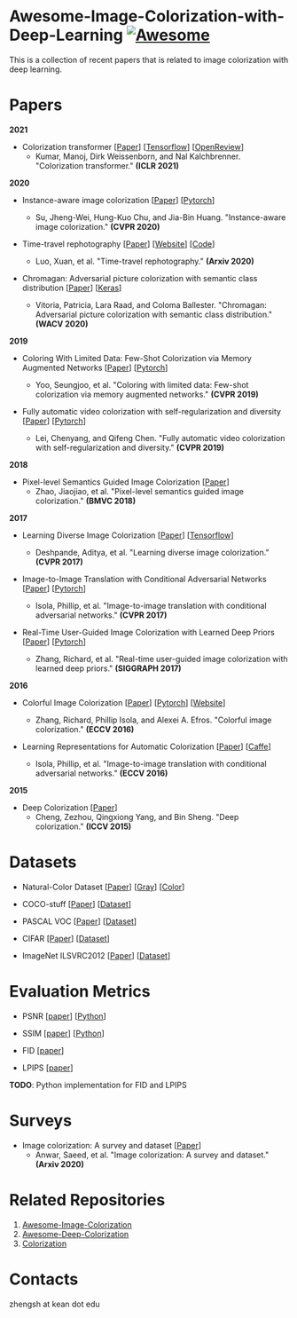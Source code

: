 # Awesome-Image-Colorization-with-Deep-Learning [![Awesome](https://awesome.re/badge.svg)](https://awesome.re)
This is a collection of recent papers that is related to image colorization with deep learning. 

# Papers

**2021**

* Colorization transformer
[[Paper](https://arxiv.org/abs/2102.04432)]
[[Tensorflow](https://github.com/google-research/google-research)]
[[OpenReview](https://openreview.net/forum?id=5NA1PinlGFu)]
  * Kumar, Manoj, Dirk Weissenborn, and Nal Kalchbrenner. "Colorization transformer." **(ICLR 2021)**

**2020**
* Instance-aware image colorization
[[Paper](https://openaccess.thecvf.com/content_CVPR_2020/html/Su_Instance-Aware_Image_Colorization_CVPR_2020_paper.html)]
[[Pytorch](https://github.com/ericsujw/InstColorization)]
  * Su, Jheng-Wei, Hung-Kuo Chu, and Jia-Bin Huang. "Instance-aware image colorization." **(CVPR 2020)**

* Time-travel rephotography
[[Paper](https://arxiv.org/abs/2012.12261)]
[[Website](https://time-travel-rephotography.github.io/)]
[[Code](https://github.com/Time-Travel-Rephotography/Time-Travel-Rephotography.github.io#time-travel-rephotographygithubio)]
  * Luo, Xuan, et al. "Time-travel rephotography." **(Arxiv 2020)**

* Chromagan: Adversarial picture colorization with semantic class distribution
[[Paper](https://openaccess.thecvf.com/content_WACV_2020/html/Vitoria_ChromaGAN_Adversarial_Picture_Colorization_with_Semantic_Class_Distribution_WACV_2020_paper.html)]
[[Keras](https://github.com/pvitoria/ChromaGAN)]
  * Vitoria, Patricia, Lara Raad, and Coloma Ballester. "Chromagan: Adversarial picture colorization with semantic class distribution." **(WACV 2020)**

**2019**
* Coloring With Limited Data: Few-Shot Colorization via Memory Augmented Networks
[[Paper](https://openaccess.thecvf.com/content_CVPR_2019/papers/Yoo_Coloring_With_Limited_Data_Few-Shot_Colorization_via_Memory_Augmented_Networks_CVPR_2019_paper.pdf)]
[[Pytorch](https://github.com/dongheehand/MemoPainter-PyTorch)]
  * Yoo, Seungjoo, et al. "Coloring with limited data: Few-shot colorization via memory augmented networks." **(CVPR 2019)**

* Fully automatic video colorization with self-regularization and diversity
[[Paper](https://openaccess.thecvf.com/content_CVPR_2019/papers/Lei_Fully_Automatic_Video_Colorization_With_Self-Regularization_and_Diversity_CVPR_2019_paper.pdf)]
[[Pytorch](https://github.com/ChenyangLEI/automatic-video-colorization)]
  * Lei, Chenyang, and Qifeng Chen. "Fully automatic video colorization with self-regularization and diversity." **(CVPR 2019)**

**2018**
* Pixel-level Semantics Guided Image Colorization
[[Paper](https://arxiv.org/pdf/1808.01597v1.pdf)]
  * Zhao, Jiaojiao, et al. "Pixel-level semantics guided image colorization." **(BMVC 2018)**

**2017**
* Learning Diverse Image Colorization
[[Paper](https://openaccess.thecvf.com/content_cvpr_2017/html/Deshpande_Learning_Diverse_Image_CVPR_2017_paper.html)]
[[Tensorflow](https://github.com/aditya12agd5/divcolor)]
  * Deshpande, Aditya, et al. "Learning diverse image colorization." **(CVPR 2017)**

* Image-to-Image Translation with Conditional Adversarial Networks
[[Paper](https://openaccess.thecvf.com/content_cvpr_2017/html/Isola_Image-To-Image_Translation_With_CVPR_2017_paper.html)]
[[Pytorch](https://github.com/junyanz/pytorch-CycleGAN-and-pix2pix)]
  * Isola, Phillip, et al. "Image-to-image translation with conditional adversarial networks." **(CVPR 2017)**

* Real-Time User-Guided Image Colorization with Learned Deep Priors
[[Paper](https://arxiv.org/abs/1705.02999)]
[[Pytorch](https://github.com/junyanz/interactive-deep-colorization)]
  * Zhang, Richard, et al. "Real-time user-guided image colorization with learned deep priors." **(SIGGRAPH 2017)**


**2016**
* Colorful Image Colorization
[[Paper](https://link.springer.com/chapter/10.1007/978-3-319-46487-9_40)]
[[Pytorch](https://github.com/richzhang/colorization)]
[[Website](http://richzhang.github.io/colorization/)]
  * Zhang, Richard, Phillip Isola, and Alexei A. Efros. "Colorful image colorization." **(ECCV 2016)**

* Learning Representations for Automatic Colorization
[[Paper](https://arxiv.org/abs/1603.06668)]
[[Caffe](https://github.com/gustavla/autocolorize)]
  * Isola, Phillip, et al. "Image-to-image translation with conditional adversarial networks." **(ECCV 2016)**


**2015**
* Deep Colorization
[[Paper](https://openaccess.thecvf.com/content_iccv_2015/html/Cheng_Deep_Colorization_ICCV_2015_paper.html)]
  * Cheng, Zezhou, Qingxiong Yang, and Bin Sheng. "Deep colorization." **(ICCV 2015)**


# Datasets
* Natural-Color Dataset 
[[Paper](https://arxiv.org/abs/2008.10774)] 
[[Gray](https://drive.google.com/file/d/1GpmEVNFn12bK0EoXK46FP3cXFUosomaG/view)] 
[[Color](https://drive.google.com/file/d/1k_UvYzdrHbphW4UcbDb9jWB0ZQIAGEAo/view)] 

* COCO-stuff 
[[Paper](https://openaccess.thecvf.com/content_cvpr_2018/html/Caesar_COCO-Stuff_Thing_and_CVPR_2018_paper)]
[[Dataset](https://github.com/nightrome/cocostuff#downloads)]

* PASCAL VOC 
[[Paper](https://link.springer.com/content/pdf/10.1007/s11263-009-0275-4.pdf)]
[[Dataset](http://host.robots.ox.ac.uk/pascal/VOC/)]

* CIFAR
[[Paper](http://citeseerx.ist.psu.edu/viewdoc/download?doi=10.1.1.222.9220&rep=rep1&type=pdf)]
[[Dataset](https://www.cs.toronto.edu/~kriz/cifar.html)]

* ImageNet ILSVRC2012
[[Paper](https://ieeexplore.ieee.org/stamp/stamp.jsp?arnumber=5206848&casa_token=NWmBFwG3SGQAAAAA:hI9eiR3-xqdtS_AK3vn-oM7PV_NtTwEPJBfujoeb6Xpwpj4XW5aP6yv9SEQmhQOPiTfr-i_F-Vl9)]
[[Dataset](https://image-net.org/challenges/LSVRC/index.php)]

# Evaluation Metrics
* PSNR 
[[paper](https://ieeexplore.ieee.org/stamp/stamp.jsp?arnumber=5596999&casa_token=45dLSWUQkDIAAAAA:MhWYq5VhLFLJGzXKIUlpVr9WGg63oH1UuuBh9Yn4yaYjgAB1gJE9uY_ylQRtDG4EvsmMSyrv5pBL&tag=1)]
[[Python](https://github.com/ShenZheng2000/Low_level_Vision_Metrics)]

* SSIM 
[[paper](https://ieeexplore.ieee.org/stamp/stamp.jsp?arnumber=5596999&casa_token=45dLSWUQkDIAAAAA:MhWYq5VhLFLJGzXKIUlpVr9WGg63oH1UuuBh9Yn4yaYjgAB1gJE9uY_ylQRtDG4EvsmMSyrv5pBL&tag=1)]
[[Python](https://github.com/ShenZheng2000/Low_level_Vision_Metrics)]

* FID  [[paper](https://arxiv.org/pdf/1706.08500.pdf)]

* LPIPS  [[paper](https://openaccess.thecvf.com/content_cvpr_2018/papers/Zhang_The_Unreasonable_Effectiveness_CVPR_2018_paper.pdf)]

**TODO**: Python implementation for FID and LPIPS

# Surveys
* Image colorization: A survey and dataset
[[Paper](https://arxiv.org/abs/2008.10774)]
  * Anwar, Saeed, et al. "Image colorization: A survey and dataset." **(Arxiv 2020)**

# Related Repositories
1. [Awesome-Image-Colorization](https://github.com/MarkMoHR/Awesome-Image-Colorization)
2. [Awesome-Deep-Colorization](https://github.com/mikigom/Awesome-Deep-Colorization)
3. [Colorization](https://paperswithcode.com/task/colorization)

# Contacts
zhengsh at kean dot edu

